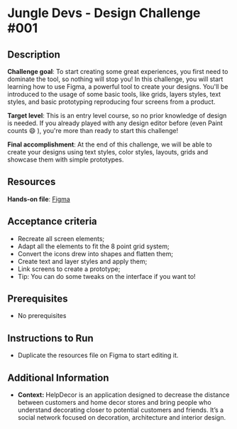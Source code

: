 # Jungle Devs - Design Challenge #001

  ## Description
  **Challenge goal**: To start creating some great experiences, you first need to dominate the tool, so nothing will stop you! In this challenge, you will start learning how to use Figma, a powerful tool to create your designs. You'll be introduced to the usage of some basic tools, like grids, layers styles, text styles, and basic prototyping reproducing four screens from a product.
  
  **Target level**: This is an entry level course, so no prior knowledge of design is needed. If you already played with any design editor before (even Paint counts 😄 ), you're more than ready to start this challenge!
  
  **Final accomplishment**: At the end of this challenge, we will be able to create your designs using text styles, color styles, layouts, grids and showcase them with simple prototypes.
  
  
  ## Resources
  **Hands-on file**: [Figma](https://www.figma.com/file/WunltmHfNWEQXK8ki1Pb3h/Challenge-1%3A-Introduction-to-Figma?node-id=0%3A1)
  
  
  ## Acceptance criteria
  * Recreate all screen elements;
  * Adapt all the elements to fit the 8 point grid system;
  * Convert the icons drew into shapes and flatten them;
  * Create text and layer styles and apply them;
  * Link screens to create a prototype;
  * Tip: You can do some tweaks on the interface if you want to!
  
## Prerequisites
  * No prerequisites
  
## Instructions to Run
  * Duplicate the resources file on Figma to start editing it.
  
## Additional Information
  * **Context:** HelpDecor is an application designed to decrease the distance between customers and home decor stores and bring people who understand decorating closer to potential customers and friends. It’s a social network focused on decoration, architecture and interior design.
